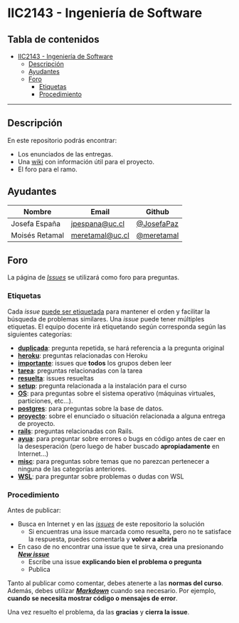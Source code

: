 # IIC2143 - Ingeniería de Software

## Tabla de contenidos

- [IIC2143 - Ingeniería de Software](#iic2143---ingeniería-de-software)
  - [Descripción](#descripción)
  - [Ayudantes](#ayudantes)
  - [Foro](#foro)
    - [Etiquetas](#etiquetas)
    - [Procedimiento](#procedimiento)

---

## Descripción

En este repositorio podrás encontrar:

* Los enunciados de las entregas.
* Una [wiki](https://github.com/iic2143-2021-2/syllabus/wiki) con información útil para el proyecto.
* El foro para el ramo.

## Ayudantes
| Nombre              | Email                  | Github                                                             |
|---------------------|------------------------|--------------------------------------------------------------------|
| Josefa España       | jpespana@uc.cl         | [@JosefaPaz](https://github.com/JosefaPaz)                         |
| Moisés Retamal      | meretamal@uc.cl        | [@meretamal](https://github.com/meretamal)                         |

## Foro

La página de [_Issues_](https://github.com/iic2143-2021-2/syllabus/issues) se utilizará como foro para preguntas.

### Etiquetas

Cada _issue_ [puede ser etiquetada](https://help.github.com/en/github/managing-your-work-on-github/applying-labels-to-issues-and-pull-requests) para mantener el orden y facilitar la búsqueda de problemas similares. Una _issue_ puede tener múltiples etiquetas. El equipo docente irá etiquetando según corresponda según las siguientes categorías:

* **[duplicada](https://github.com/iic2143-2021-2/syllabus/labels/duplicada)**: pregunta repetida, se hará referencia a la pregunta original
* **[heroku](https://github.com/iic2143-2021-2/syllabus/labels/heroku)**: preguntas relacionadas con Heroku
* **[importante](https://github.com/iic2143-2021-2/syllabus/labels/importante)**: issues que **todos** los grupos deben leer
* **[tarea](https://github.com/iic2143-2021-2/syllabus/labels/tarea)**: preguntas relacionadas con la tarea
* **[resuelta](https://github.com/iic2143-2021-2/syllabus/labels/resuelta)**: issues resueltas
* **[setup](https://github.com/iic2143-2021-2/syllabus/labels/setup)**: pregunta relacionada a la instalación para el curso
* **[OS](https://github.com/iic2143-2021-2/syllabus/labels/OS)**: para preguntas sobre el sistema operativo (máquinas virtuales, particiones, etc...).
* **[postgres](https://github.com/iic2143-2021-2/syllabus/labels/postgres)**: para preguntas sobre la base de datos.
* **[proyecto](https://github.com/iic2143-2021-2/syllabus/labels/proyecto)**: sobre el enunciado o situación relacionada a alguna entrega de proyecto.
* **[rails](https://github.com/iic2143-2021-2/syllabus/labels/rails)**: preguntas relacionadas con Rails.
* **[ayua](https://github.com/iic2143-2021-2/syllabus/labels/ayua)**: para preguntar sobre errores o bugs en código antes de caer en la desesperación (pero luego de haber buscado **apropiadamente** en Internet...)
* **[misc](https://github.com/iic2143-2021-2/syllabus/labels/misc)**: para preguntas sobre temas que no parezcan pertenecer a ninguna de las categorías anteriores.
* **[WSL](https://github.com/iic2143-2021-2/syllabus/labels/wsl)**: para preguntar sobre problemas o dudas con WSL

### Procedimiento

Antes de publicar:
* Busca en Internet y en las [_issues_](https://github.com/iic2143-2021-2/syllabus/issues) de este repositorio la solución
  * Si encuentras una issue marcada como resuelta, pero no te satisface la respuesta, puedes comentarla y **volver a abrirla**
* En caso de no encontrar una issue que te sirva, crea una presionando **[_New issue_](https://github.com/iic2143-2021-2/syllabus/issues/new)**
  * Escribe una issue **explicando bien el problema o pregunta**
  * Publica

Tanto al publicar como comentar, debes atenerte a las **normas del curso**. Además, debes utilizar **[_Markdown_](https://github.com/adam-p/markdown-here/wiki/Markdown-Cheatsheet#code)** cuando sea necesario. Por ejemplo, **cuando se necesita mostrar código o mensajes de error**.

Una vez resuelto el problema, da las **gracias** y **cierra la issue**.
